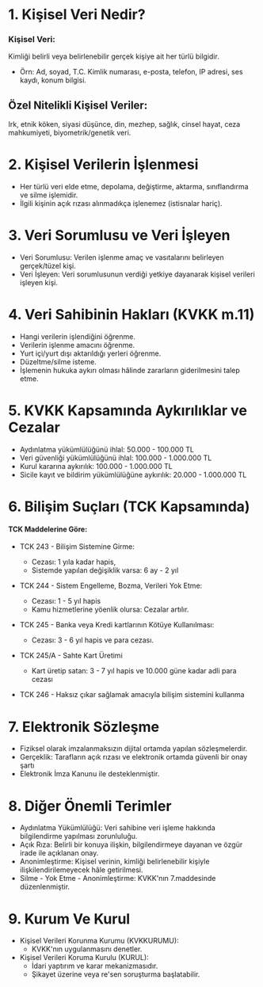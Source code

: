 # 1. Kişisel Veri Nedir?
### Kişisel Veri: 
Kimliği belirli veya belirlenebilir gerçek kişiye ait her türlü bilgidir.
* Örn: Ad, soyad, T.C. Kimlik numarası, e-posta, telefon, IP adresi, ses kaydı, konum bilgisi.

## Özel Nitelikli Kişisel Veriler:
Irk, etnik köken, siyasi düşünce, din, mezhep, sağlık, cinsel hayat, ceza mahkumiyeti, biyometrik/genetik veri.

# 2. Kişisel Verilerin İşlenmesi
* Her türlü veri elde etme, depolama, değiştirme, aktarma, sınıflandırma ve silme işlemidir.
* İlgili kişinin açık rızası alınmadıkça işlenemez (istisnalar hariç).

# 3. Veri Sorumlusu ve Veri İşleyen
* Veri Sorumlusu: Verilen işlenme amaç ve vasıtalarını belirleyen gerçek/tüzel kişi.
* Veri İşleyen: Veri sorumlusunun verdiği yetkiye dayanarak kişisel verileri işleyen kişi.

# 4. Veri Sahibinin Hakları (KVKK m.11)
* Hangi verilerin işlendiğini öğrenme.
* Verilerin işlenme amacını öğrenme.
* Yurt içi/yurt dışı aktarıldığı yerleri öğrenme.
* Düzeltme/silme isteme.
* İşlemenin hukuka aykırı olması hâlinde zararların giderilmesini talep etme.

# 5. KVKK Kapsamında Aykırılıklar ve Cezalar
* Aydınlatma yükümlülüğünü ihlal: 50.000 - 100.000 TL
* Veri güvenliği yükümlülüğünü ihlal: 100.000 - 1.000.000 TL
* Kurul kararına aykırılık: 100.000 - 1.000.000 TL
* Sicile kayıt ve bildirim yükümlülüğüne aykırılık: 20.000 - 1.000.000 TL

# 6. Bilişim Suçları (TCK Kapsamında)
#### TCK Maddelerine Göre:
* TCK 243 - Bilişim Sistemine Girme:
  - Cezası: 1 yıla kadar hapis,
  - Sistemde yapılan değişiklik varsa: 6 ay - 2 yıl
  
* TCK 244 - Sistem Engelleme, Bozma, Verileri Yok Etme:
  - Cezası: 1 - 5 yıl hapis
  - Kamu hizmetlerine yöenlik olursa: Cezalar artılır.

* TCK 245 - Banka veya Kredi kartlarının Kötüye Kullanılması:
  - Cezası: 3 - 6 yıl hapis ve para cezası.

* TCK 245/A - Sahte Kart Üretimi
  - Kart üretip satan: 3 - 7 yıl hapis ve 10.000 güne kadar adli para cezası

* TCK 246 - Haksız çıkar sağlamak amacıyla bilişim sistemini kullanma

# 7. Elektronik Sözleşme
* Fiziksel olarak imzalanmaksızın dijital ortamda yapılan sözleşmelerdir.
* Gerçeklik: Tarafların açık rızası ve elektronik ortamda güvenli bir onay şartı
* Elektronik İmza Kanunu ile desteklenmiştir.

# 8. Diğer Önemli Terimler
* Aydınlatma Yükümlülüğü: Veri sahibine veri işleme hakkında bilgilendirme yapılması zorunluluğu.
* Açık Rıza: Belirli bir konuya ilişkin, bilgilendirmeye dayanan ve özgür irade ile açıklanan onay.
* Anonimleştirme: Kişisel verinin, kimliği belirlenebilir kişiyle ilişkilendirilemeyecek hâle getirilmesi.
* Silme - Yok Etme - Anonimleştirme: KVKK'nın 7.maddesinde düzenlenmiştir.

# 9. Kurum Ve Kurul
* Kişisel Verileri Korunma Kurumu (KVKKURUMU):
  - KVKK'nın uygulanmasını denetler.
* Kişisel Verileri Koruma Kurulu (KURUL):
  - İdari yaptırım ve karar mekanizmasıdır.
  - Şikayet üzerine veya re'sen soruşturma başlatabilir.

